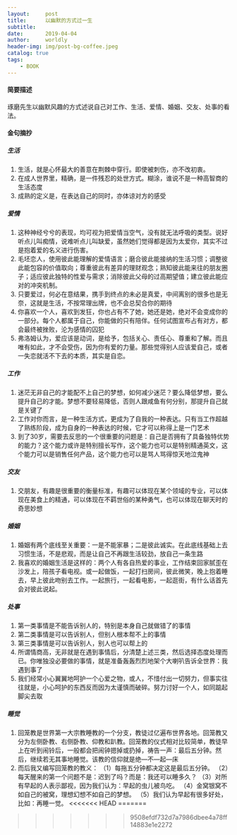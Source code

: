 ```yaml
---
layout:     post
title:      以幽默的方式过一生
subtitle:   
date:       2019-04-04
author:     worldly
header-img: img/post-bg-coffee.jpeg
catalog: true
tags:
    - BOOK
---
```


#### 简要描述
琢磨先生以幽默风趣的方式述说自己对工作、生活、爱情、婚姻、交友、处事的看法。

#### 金句摘抄
##### 生活
1. 生活，就是心怀最大的善意在荆棘中穿行。即使被刺伤，亦不改初衷。
2. 在成人世界里，精确，是一件残忍的处世方式。糊涂，谁说不是一种高智商的生活态度
3. 成熟的定义是，在表达自己的同时，亦体谅对方的感受

##### 爱情
1. 这种神经兮兮的表现，均可视为把爱情当空气，没有就无法呼吸的类型。说好听点儿叫痴情，说难听点儿叫缺爱，虽然她们觉得都是因为太爱你，其实不过是抱着爱的名义进行伤害。
2. 毛坯恋人，使用彼此能理解的爱情语言；磨合彼此能接纳的生活习惯；调整彼此能包容的价值取向；尊重彼此有差异的理财观念；熟知彼此能来往的朋友圈子；适应彼此独特的性爱与需求；消除彼此父母的过高期望值；建立彼此能应对的冲突机制。
3. 只要爱过，何必在意结果，携手到终点的未必是真爱，中间离别的很多也是无奈，这就是生活，不按常理出牌，也不会总契合你的期待
4. 你喜欢一个人，喜欢到发狂，你也占有不了她，她还是她，绝对不会变成你的一部分。每个人都属于自己，你能做的只有陪伴。任何试图宣布占有对方，都会最终被挫败，沦为感情的囚犯
5. 弗洛姆认为，爱应该是动词，是给予，包括关心、责任心、尊重和了解。而且唯有如此，才不会受伤，因为你有爱的力量。那些觉得别人应该爱自己，或者一失恋就活不下去的本质，其实是自恋。

##### 工作
1. 迷茫无非自己的才能配不上自己的梦想，如何减少迷茫？要么降低梦想，要么提升自己的才能。梦想不要轻易降低，否则人跟咸鱼有何分别，那提升自己就是关键了
2. 工作对你而言，是一种生活方式，更成为了自我的一种表达。只有当工作超越了熟练阶段，成为自身的一种表达的时候，它才可以称得上是一门艺术
3. 到了30岁，需要去反思的一个很重要的问题是：自己是否拥有了具备独特优势的能力？这个能力或许是特别擅长写作，这个能力也可以是特别精通英文，这个能力可以是销售任何产品，这个能力也可以是骂人骂得惊天地泣鬼神

##### 交友
1. 交朋友，有趣是很重要的衡量标准，有趣可以体现在某个领域的专业，可以体现在美食上的精通，可以体现在不羁世俗的某种勇气，也可以体现在聊天时的奇思妙想

##### 婚姻
1. 婚姻有两个底线至关重要：一是不能家暴；二是彼此诚实。在此底线基础上去习惯生活，不是悲观，而是让自己不再跟生活较劲，放自己一条生路
2. 我喜欢的婚姻生活是这样的：两个人有各自热爱的事业，工作结束回家腻歪在沙发上，陪孩子看电视。或一起做饭，一起打扫房间，彼此微笑，晚上抱着睡去，早上彼此吻别去工作。一起旅行，一起看电影，一起逛街，有什么话首先会对彼此说起。

##### 处事
1. 第一类事情是不能告诉别人的，特别是本身自己就做错了的事情
2. 第二类事情是可以告诉别人，但别人根本帮不上的事情
3. 第三类事情是可以告诉别人，别人也可以帮上的
4. 所谓情商高，无非就是在遇到事情后，分清楚上述三类，然后选择态度处理而已。你唯独没必要做的事情，就是准备轰轰烈烈地架个大喇叭告诉全世界：我遇到事了
5. 我们经常小心翼翼地呵护一个心爱之物，或人，不惜付出一切努力，但事实往往就是，小心呵护的东西反而因为太谨慎而破碎。努力讨好一个人，如同踮起脚尖去取

##### 睡觉
1. 回笼教是世界第一大宗教睡教的一个分支，教徒过亿遍布世界各地。回笼教又分为左侧卧教、右侧卧教、仰教和趴教。回笼教的仪式相对比较简单，教徒早上在听到闹铃后，一般都会把闹钟摁掉或扔掉，祷告一声：最后五分钟。然后，继续若无其事地睡觉。该教的信仰就是绝—不—起—床
2. 而后我又编写回笼教的教义：
（1）每拖五分钟都决定这是最后五分钟。
（2）每天醒来的第一个问题不是：迟到了吗？而是：我还可以睡多久？
（3）对所有早起的人表示鄙视，因为我们认为：早起的虫儿被鸟吃。
（4）金窝银窝不如自己的被窝，理想幻想不如自己的梦想。
（5）我们认为早起有很多好处，比如：再睡一觉。
<<<<<<< HEAD
=======

>>>>>>> 9508efdf732d7a7986dbee4a78ff14883e1e2272
